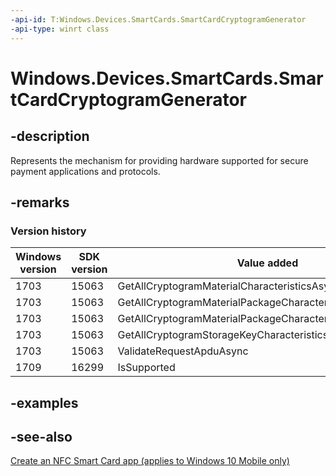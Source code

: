 ```yaml
---
-api-id: T:Windows.Devices.SmartCards.SmartCardCryptogramGenerator
-api-type: winrt class
---
```


<!-- Class syntax.
public class SmartCardCryptogramGenerator : Windows.Devices.SmartCards.ISmartCardCryptogramGenerator, Windows.Devices.SmartCards.ISmartCardCryptogramGenerator2
-->

# Windows.Devices.SmartCards.SmartCardCryptogramGenerator

## -description
Represents the mechanism for providing hardware supported for secure payment applications and protocols.

## -remarks

### Version history

| Windows version | SDK version | Value added |
| -- | -- | -- |
| 1703 | 15063 | GetAllCryptogramMaterialCharacteristicsAsync |
| 1703 | 15063 | GetAllCryptogramMaterialPackageCharacteristicsAsync |
| 1703 | 15063 | GetAllCryptogramMaterialPackageCharacteristicsAsync(String) |
| 1703 | 15063 | GetAllCryptogramStorageKeyCharacteristicsAsync |
| 1703 | 15063 | ValidateRequestApduAsync |
| 1709 | 16299 | IsSupported |

## -examples

## -see-also
[Create an NFC Smart Card app (applies to Windows 10 Mobile only)](/windows/uwp/devices-sensors/host-card-emulation)
